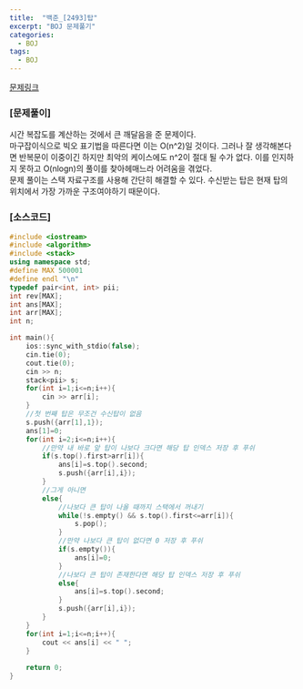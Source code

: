 ```yaml
---
title:  "백준_[2493]탑"
excerpt: "BOJ 문제풀기"
categories:
  - BOJ
tags:
  - BOJ
---
```

[문제링크](https://www.acmicpc.net/problem/2493)
### [문제풀이]
시간 복잡도를 계산하는 것에서 큰 깨달음을 준 문제이다.  
마구잡이식으로 빅오 표기법을 따른다면 이는 O(n^2)일 것이다. 그러나 잘 생각해본다면 반복문이 이중이긴 하지만 최악의 케이스에도 n^2이 절대 될 수가 없다. 이를 인지하지 못하고 O(nlogn)의 풀이를 찾아헤매느라 어려움을 겪었다.  
문제 풀이는 스택 자료구조를 사용해 간단히 해결할 수 있다. 수신받는 탑은 현재 탑의 위치에서 가장 가까운 구조여야하기 때문이다.
### [소스코드]
~~~cpp
#include <iostream>
#include <algorithm>
#include <stack>
using namespace std;
#define MAX 500001
#define endl "\n"
typedef pair<int, int> pii;
int rev[MAX];
int ans[MAX];
int arr[MAX];
int n;

int main(){
    ios::sync_with_stdio(false);
    cin.tie(0);
    cout.tie(0);
    cin >> n;
    stack<pii> s;
    for(int i=1;i<=n;i++){
        cin >> arr[i];
    }
    //첫 번째 탑은 무조건 수신탑이 없음
    s.push({arr[1],1});
    ans[1]=0;
    for(int i=2;i<=n;i++){
        //만약 내 바로 앞 탑이 나보다 크다면 해당 탑 인덱스 저장 후 푸쉬
        if(s.top().first>arr[i]){
            ans[i]=s.top().second;
            s.push({arr[i],i});
        }
        //그게 아니면
        else{
            //나보다 큰 탑이 나올 때까지 스택에서 꺼내기
            while(!s.empty() && s.top().first<=arr[i]){
                s.pop();
            }
            //만약 나보다 큰 탑이 없다면 0 저장 후 푸쉬
            if(s.empty()){
                ans[i]=0;
            }
            //나보다 큰 탑이 존재한다면 해당 탑 인덱스 저장 후 푸쉬
            else{
                ans[i]=s.top().second;
            }
            s.push({arr[i],i});
        }
    }
    for(int i=1;i<=n;i++){
        cout << ans[i] << " ";
    }
    
    return 0;
}

~~~